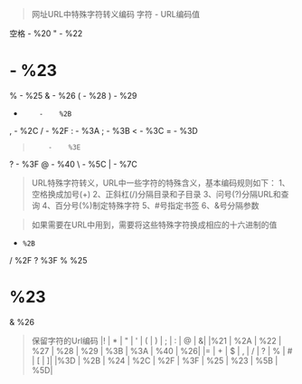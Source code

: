 >网址URL中特殊字符转义编码
字符    -    URL编码值

空格    -    %20
"          -    %22
#         -    %23
%        -    %25
&         -    %26
(          -    %28
)          -    %29
+         -    %2B
,          -    %2C
/          -    %2F
:          -    %3A
;          -    %3B
<         -    %3C
=         -    %3D
>         -    %3E
?         -    %3F
@       -    %40
\          -    %5C
|          -    %7C 

>URL特殊字符转义，URL中一些字符的特殊含义，基本编码规则如下：
1、空格换成加号(+)
2、正斜杠(/)分隔目录和子目录
3、问号(?)分隔URL和查询
4、百分号(%)制定特殊字符
5、#号指定书签
6、&号分隔参数

>如果需要在URL中用到，需要将这些特殊字符换成相应的十六进制的值
+     %2B
/      %2F
?     %3F
%    %25
#     %23
&    %26

>保留字符的Url编码
|! | * |	" |	' | ( |	) |	; |	: |	@ |	&|
|%21 |	%2A |	%22 |	%27 |	%28 |	%29 |	%3B |	%3A |	%40 |	%26|
|= |	+ |	$ |	, |	/ |	? |	% |	# |	[ |	]|
|%3D |	%2B |	%24 |	%2C |	%2F |	%3F |	%25 |	%23 |	%5B |	%5D|

